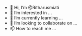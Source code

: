 - 👋 Hi, I’m @Ritharusmiati
- 👀 I’m interested in ...
- 🌱 I’m currently learning ...
- 💞️ I’m looking to collaborate on ...
- 📫 How to reach me ...

<!---
Ritharusmiati/Ritharusmiati is a ✨ special ✨ repository because its `README.md` (this file) appears on your GitHub profile.
You can click the Preview link to take a look at your changes.
--->
